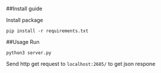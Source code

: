 ##Install guide

Install package
```
pip install -r requirements.txt 
```

##Usage
Run
```
python3 server.py

```
Send http get request to `localhost:2685/` to get json respone



